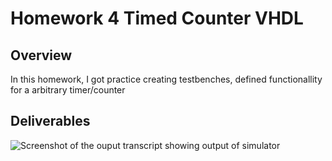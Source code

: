 # Homework 4 Timed Counter VHDL

## Overview
In this homework, I got practice creating testbenches, defined functionallity for a arbitrary timer/counter  


## Deliverables
![Screenshot of the ouput transcript showing output of simulator](./assets/IanCrittenden_HW-4_outputSC.png)

